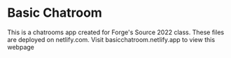 # Basic Chatroom
This is a chatrooms app created for Forge's Source 2022 class.
These files are deployed on netlify.com. Visit basicchatroom.netlify.app to view this webpage
